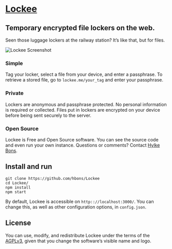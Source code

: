 # [Lockee](https://www.lockee.me/)

## Temporary encrypted file lockers on the web.
Seen those luggage lockers at the railway station? It’s like that, but for files.

![Lockee Screenshot](https://raw.githubusercontent.com/hbons/Lockee/master/public/images/screenshots/screenshot-2.png)

### Simple
Tag your locker, select a file from your device, and enter a passphrase.
To retrieve a stored file, go to `lockee.me/your_tag` and enter your passphrase.

### Private
Lockers are anonymous and passphrase protected. No personal information is required or collected.
Files put in lockers are encrypted on your device before being sent securely to the server.

### Open Source
Lockee is Free and Open Source software. You can see the source code and even run your own instance.
Questions or comments? Contact [Hylke Bons](https://github.com/hbons).

## Install and run

```shell
git clone https://github.com/hbons/Lockee
cd Lockee/
npm install
npm start
```

By default, Lockee is accessible on `http:://localhost:3000/`. You can change this, as well as other configuration options, in `config.json`.

## License
You can use, modify, and redistribute Lockee under the terms of the [AGPLv3](), given that you change the software’s visible name and logo.
